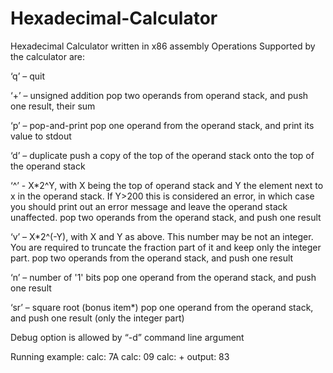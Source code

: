 # Hexadecimal-Calculator
Hexadecimal Calculator written in x86 assembly
Operations Supported by the calculator are:

‘q’ – quit

‘+’ – unsigned addition
pop two operands from operand stack, and push one result, their sum

‘p’ – pop-and-print
pop one operand from the operand stack, and print its value to stdout

‘d’ – duplicate
push a copy of the top of the operand stack onto the top of the operand stack

‘^’ - X*2^Y, with X being the top of operand stack and Y the element next to x in the operand stack. If Y>200 this is considered an error, in which case you should print out an error message and leave the operand stack unaffected.
pop two operands from the operand stack, and push one result

‘v’ – X*2^(-Y), with X and Y as above. This number may be not an integer. You are required to truncate the fraction part of it and keep only the integer part.
pop two operands from the operand stack, and push one result

‘n’ – number of '1' bits
pop one operand from the operand stack, and push one result

‘sr’ – square root (bonus item*)
pop one operand from the operand stack, and push one result (only the integer part)

Debug option is allowed by “-d” command line argument
 
 Running example: 
 calc: 7A
 calc: 09
 calc: +
 output: 83
